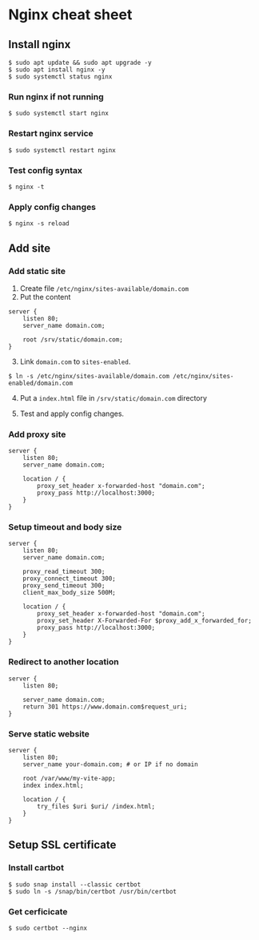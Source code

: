 # Nginx cheat sheet

## Install nginx

```
$ sudo apt update && sudo apt upgrade -y
$ sudo apt install nginx -y
$ sudo systemctl status nginx
```

### Run nginx if not running

```
$ sudo systemctl start nginx
```

### Restart nginx service

```
$ sudo systemctl restart nginx
```

### Test config syntax

```
$ nginx -t
```

### Apply config changes

```
$ nginx -s reload
```

## Add site

### Add static site

1. Create file `/etc/nginx/sites-available/domain.com`
2. Put the content

```
server {
    listen 80;
    server_name domain.com;

    root /srv/static/domain.com;
}
```

3. Link `domain.com` to `sites-enabled`.

```
$ ln -s /etc/nginx/sites-available/domain.com /etc/nginx/sites-enabled/domain.com
```

4. Put a `index.html` file in `/srv/static/domain.com` directory

5. Test and apply config changes.

### Add proxy site

```
server {
    listen 80;
    server_name domain.com;

    location / {
        proxy_set_header x-forwarded-host "domain.com";
        proxy_pass http://localhost:3000;
    }
}
```

### Setup timeout and body size

```
server {
    listen 80;
    server_name domain.com;

    proxy_read_timeout 300;
    proxy_connect_timeout 300;
    proxy_send_timeout 300;
    client_max_body_size 500M;

    location / {
        proxy_set_header x-forwarded-host "domain.com";
        proxy_set_header X-Forwarded-For $proxy_add_x_forwarded_for;
        proxy_pass http://localhost:3000;
    }
}
```

### Redirect to another location

```
server {
    listen 80;

    server_name domain.com;
    return 301 https://www.domain.com$request_uri;
}
```

### Serve static website
```
server {
    listen 80;
    server_name your-domain.com; # or IP if no domain

    root /var/www/my-vite-app;
    index index.html;

    location / {
        try_files $uri $uri/ /index.html;
    }
}
```

## Setup SSL certificate

### Install cartbot

```
$ sudo snap install --classic certbot
$ sudo ln -s /snap/bin/certbot /usr/bin/certbot
```

### Get cerficicate

```
$ sudo certbot --nginx
```
